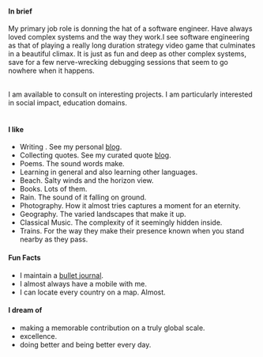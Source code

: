 
#### In brief
My primary job role is donning the hat of a software engineer. Have always loved complex systems and the way they work.I see software engineering as that of playing a really long duration strategy video game that culminates in a beautiful climax. It is just as fun and deep as other complex systems, save for a few nerve-wrecking debugging sessions that seem to go nowhere when it happens. 

<br>
I am available to consult on interesting projects. I am particularly interested in social impact, education domains.
<br><br>


#### I like
- Writing . See my personal [blog](https://musingsonmymind.quora.com).
- Collecting quotes. See my curated quote [blog](https://instagram.com/bythequoteside).
- Poems. The sound words make.
- Learning in general and also learning other languages.
- Beach. Salty winds and the horizon view.
- Books. Lots of them.
- Rain. The sound of it falling on ground. 
- Photography. How it almost tries captures a moment for an eternity.
- Geography. The varied landscapes that make it up.
- Classical Music. The complexity of it seemingly hidden inside. 
- Trains. For the way they make their presence known when you stand nearby as they pass.


#### Fun Facts

- I maintain a [bullet journal](https://bulletjournal.com).
- I almost always have a mobile with me.
- I can locate every country on a map. Almost.

#### I dream of
- making a memorable contribution on a truly global scale.
- excellence.
- doing better and being better every day.

